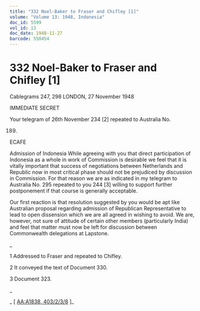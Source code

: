 ```yaml
---
title: "332 Noel-Baker to Fraser and Chifley [1]"
volume: "Volume 13: 1948, Indonesia"
doc_id: 5599
vol_id: 13
doc_date: 1948-11-27
barcode: 550454
---
```


# 332 Noel-Baker to Fraser and Chifley [1]

Cablegrams 247, 298 LONDON, 27 November 1948

IMMEDIATE SECRET

Your telegram of 26th November 234 [2] repeated to Australia No.

189.

ECAFE

Admission of Indonesia While agreeing with you that direct participation of Indonesia as a whole in work of Commission is desirable we feel that it is vitally important that success of negotiations between Netherlands and Republic now in most critical phase should not be prejudiced by discussion in Commission. For that reason we are as indicated in my telegram to Australia No. 295 repeated to you 244 [3] willing to support further postponement if that course is generally acceptable.

Our first reaction is that resolution suggested by you would be apt like Australian proposal regarding admission of Republican Representative to lead to open dissension which we are all agreed in wishing to avoid. We are, however, not sure of attitude of certain other members (particularly India) and feel that matter must now be left for discussion between Commonwealth delegations at Lapstone.

_

1 Addressed to Fraser and repeated to Chifley.

2 It conveyed the text of Document 330.

3 Document 323.

_

_ [ [AA:A1838, 403/2/3/8](http://www.naa.gov.au/cgi-bin/Search?O=I&Number=550454) ]_
